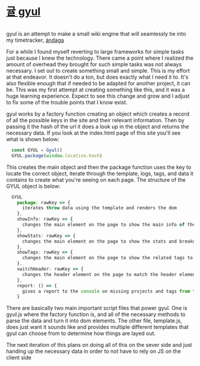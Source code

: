 # [귤 gyul](https://github.com/ckipp01/gyul)

```scala mdoc:percentages:gyul
```

gyul is an attempt to make a small wiki engine that will seamlessly tie into my
timetracker, [ándaga](andaga.html)

For a while I found myself reverting to large frameworks for simple tasks just
because I knew the technology. There came a point where I realized the amount of
overhead they brought for such simple tasks was not always necessary. I set out
to create something small and simple. This is my effort at that endeavor. It
doesn't do a ton, but does exactly what I need it to. It's also flexible enough
that if needed to be adapted for another project, it can be. This was my first
attempt at creating something like this, and it was a huge learning experience.
Expect to see this change and grow and I adjust to fix some of the trouble
points that I know exist.

gyul works by a factory function creating an object which creates a record of
all the possible keys in the site and their relevant information. Then by
passing it the hash of the url it does a look up in the object and returns the
necessary data. If you look at the index.html page of this site you'll see what
is shown below:

```javascript
  const GYUL = Gyul()
  GYUL.package(window.location.hash)
```

This creates the main object and then the package function uses the key to
locate the correct object, iterate through the template, logs, tags, and data it
contains to create what you're seeing on each page. The structure of the GYUL
object is below:

```javascript
  GYUL
    package: rawKey => {
      iterates throw data using the template and renders the dom
    },
    showInfo: rawKey => {
      changes the main element on the page to show the main info of the current key's data
    },
    showStats: rawKey => {
      changes the main element on the page to show the stats and breakdown of the time spent on the key's entries
    },
    showTags: rawKey => {
      changes the main element on the page to show the related tags to the key
    },
    switchHeader: rawKey => {
      changes the header element on the page to match the header element found in the key's template
    },
    report: () => {
      gives a report to the console on missing projects and tags from the CRATE
    }
```

There are basically two main important script files that power gyul. One is
gyul.js where the factory function is, and all of the necessary methods to parse
the data and turn it into dom elements. The other file, template.js, does just
want it sounds like and provides multiple different templates that gyul can
choose from to determine how things are layed out.

The next iteration of this plans on doing all of this on the sever side and just
handing up the necessary data in order to not have to rely on JS on the client
side

```scala mdoc:tags:gyul
```
